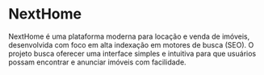# NextHome
NextHome é uma plataforma moderna para locação e venda de imóveis, desenvolvida com foco em alta indexação em motores de busca (SEO). O projeto busca oferecer uma interface simples e intuitiva para que usuários possam encontrar e anunciar imóveis com facilidade.
